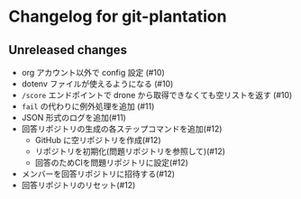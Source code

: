 # Changelog for git-plantation

## Unreleased changes

* org アカウント以外で config 設定 (#10)
* dotenv ファイルが使えるようになる (#10)
* `/score` エンドポイントで drone から取得できなくても空リストを返す (#10)
* `fail` の代わりに例外処理を追加 (#11)
* JSON 形式のログを追加(#11)
* 回答リポジトリの生成の各ステップコマンドを追加(#12)
  * GitHub に空リポジトリを作成(#12)
  * リポジトリを初期化(問題リポジトリを参照して)(#12)
  * 回答のためCIを問題リポジトリに設定(#12)
* メンバーを回答リポジトリに招待する(#12)
* 回答リポジトリのリセット(#12)
